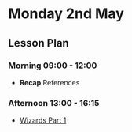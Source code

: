 # Monday 2nd May

## Lesson Plan

### Morning 09:00 - 12:00

+ **Recap** References

### Afternoon 13:00 - 16:15

+ [Wizards Part 1](https://github.com/DigitalCareerInstitute/BE-Db-Wizards)
